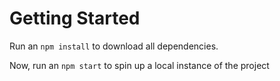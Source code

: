 # Getting Started 

Run an `npm install` to download all dependencies.

Now, run an `npm start` to spin up a local instance of the project

